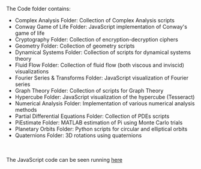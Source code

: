The Code folder contains:

- Complex Analysis Folder: Collection of Complex Analysis scripts 
- Conway Game of Life Folder: JavaScript implementation of Conway's game of life
- Cryptography Folder: Collection of encryption-decryption ciphers
- Geometry Folder: Collection of geometry scripts
- Dynamical Systems Folder: Collection of scripts for dynamical systems theory 
- Fluid Flow Folder: Collection of fluid flow (both viscous and inviscid) visualizations
- Fourier Series & Transforms Folder: JavaScript visualization of Fourier series 
- Graph Theory Folder: Collection of scripts for Graph Theory
- Hypercube Folder: JavaScript visualization of the hypercube (Tesseract)
- Numerical Analysis Folder: Implementation of various numerical analysis methods
- Partial Differential Equations Folder: Collection of PDEs scripts
- PiEstimate Folder: MATLAB estimation of Pi using Monte Carlo trials
- Planetary Orbits Folder: Python scripts for circular and elliptical orbits
- Quaternions Folder: 3D rotations using quaternions 

<br/><br/>
The  JavaScript code can be seen running [here](https://bambooflower.github.io/Math-Scripts/)
